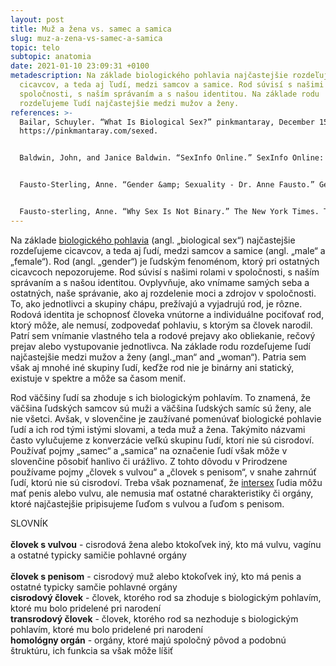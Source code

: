 ```yaml
---
layout: post
title: Muž a žena vs. samec a samica
slug: muz-a-zena-vs-samec-a-samica
topic: telo
subtopic: anatomia
date: 2021-01-10 23:09:31 +0100
metadescription: Na základe biologického pohlavia najčastejšie rozdeľujeme
  cicavcov, a teda aj ľudí, medzi samcov a samice. Rod súvisí s našimi rolami v
  spoločnosti, s naším správaním a s našou identitou. Na základe rodu
  rozdeľujeme ľudí najčastejšie medzi mužov a ženy.
references: >-
  Bailar, Schuyler. “What Is Biological Sex?” pinkmantaray, December 15, 2020.
  https://pinkmantaray.com/sexed. 


  Baldwin, John, and Janice Baldwin. “SexInfo Online.” SexInfo Online: nonprofit organization. University of California, Santa Barbara . Accessed January 1, 2021. https://sexinfoonline.com/. 


  Fausto-Sterling, Anne. “Gender &amp; Sexuality - Dr. Anne Fausto.” Gender &amp; Sexuality. Accessed February 17, 2021. http://www.annefaustosterling.com/fields-of-inquiry/gender/. 


  Fausto-sterling, Anne. “Why Sex Is Not Binary.” The New York Times. The New York Times, October 25, 2018. https://www.nytimes.com/2018/10/25/opinion/sex-biology-binary.html.
---
```

Na základe [biologického pohlavia](https://pensive-newton-39aa56.netlify.app/pohlavna-anatomia/) (angl. „biological sex“) najčastejšie rozdeľujeme cicavcov, a teda aj ľudí, medzi samcov a samice (angl. „male“ a „female“). Rod (angl. „gender“) je ľudským fenoménom, ktorý pri ostatných cicavcoch nepozorujeme. Rod súvisí s našimi rolami v spoločnosti, s naším správaním a s našou identitou. Ovplyvňuje, ako vnímame samých seba a ostatných, naše správanie, ako aj rozdelenie moci a zdrojov v spoločnosti. To, ako jednotlivci a skupiny chápu, prežívajú a vyjadrujú rod, je rôzne. Rodová identita je schopnosť človeka vnútorne a individuálne pociťovať rod, ktorý môže, ale nemusí, zodpovedať pohlaviu, s ktorým sa človek narodil. Patrí sem vnímanie vlastného tela a rodové prejavy ako obliekanie, rečový prejav alebo vystupovanie jednotlivca. Na základe rodu rozdeľujeme ľudí najčastejšie medzi mužov a ženy (angl.„man“ and „woman“). Patria sem však aj mnohé iné skupiny ľudí, keďže rod nie je binárny ani statický, existuje v spektre a môže sa časom meniť. 

Rod väčšiny ľudí sa zhoduje s ich biologickým pohlavím. To znamená, že väčšina ľudských samcov sú muži a väčšina ľudských samíc sú ženy, ale nie všetci. Avšak, v slovenčine je zaužívané pomenúvať biologické pohlavie ľudí a ich rod tými istými slovami, a teda muž a žena. Takýmito názvami často vylučujeme z konverzácie veľkú skupinu ľudí, ktorí nie sú cisrodoví. Používať pojmy „samec“ a „samica“ na označenie ľudí však môže v slovenčine pôsobiť hanlivo či urážlivo. Z tohto dôvodu v Prirodzene používame pojmy „človek s vulvou“ a „človek s penisom“, v snahe zahrnúť ľudí, ktorú nie sú cisrodoví. Treba však poznamenať, že [intersex](https://pensive-newton-39aa56.netlify.app/anatomia-intersex-ludi/) ľudia môžu mať penis alebo vulvu, ale nemusia mať ostatné charakteristiky či orgány, ktoré najčastejšie pripisujeme ľuďom s vulvou a ľuďom s penisom.

<div class='notes'>

SLOVNÍK  
<br>
<strong>človek s vulvou</strong> - cisrodová žena alebo ktokoľvek iný, kto má vulvu, vagínu a ostatné typicky samičie pohlavné orgány  
 <br> 
<strong>človek s penisom</strong> - cisrodový muž alebo ktokoľvek iný, kto má penis a ostatné typicky samčie pohlavné orgány
 <br> 
<strong>cisrodový človek</strong> - človek, ktorého rod sa zhoduje s biologickým pohlavím, ktoré mu bolo pridelené pri narodení
  <br>
<strong>transrodový človek</strong> - človek, ktorého rod sa nezhoduje s biologickým pohlavím, ktoré mu bolo pridelené pri narodení
  <br>
<strong>homológny orgán</strong> - orgány, ktoré majú spoločný pôvod a podobnú štruktúru, ich funkcia sa však môže líšiť
</div>